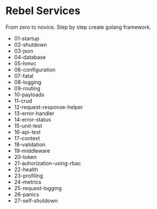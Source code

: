 # Rebel Services
From zero to novice. Step by step create golang framework.
- 01-startup
- 02-shutdown
- 03-json
- 04-database
- 05-hmvc
- 06-configuration
- 07-fatal
- 08-logging
- 09-routing
- 10-payloads
- 11-crud
- 12-request-response-helper
- 13-error-handler
- 14-error-status
- 15-unit-test
- 16-api-test
- 17-context
- 18-validation
- 19-middleware
- 20-token
- 21-auhorization-using-rbac
- 22-health
- 23-profiling
- 24-metrics
- 25-request-logging
- 26-panics
- 27-self-shutdown